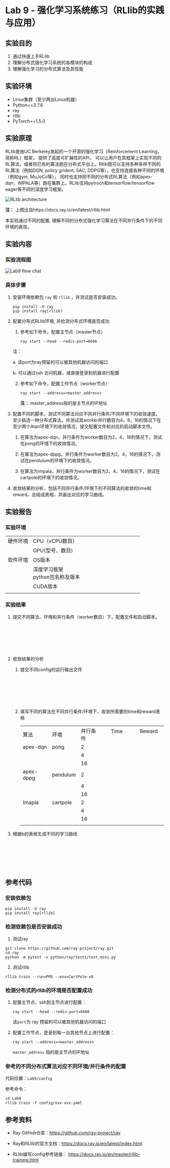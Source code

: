 # Lab 9 - 强化学习系统练习（RLlib的实践与应用）

## 实验目的

1.	通过快速上手RLlib
2.	理解分布式强化学习系统的各模块的构成
3.	理解强化学习的分布式算法及其性能

## 实验环境

* Linux集群（至少两台Linux机器）
* Python==3.7.6
* ray
* rllib
* PyTorch==1.5.0

## 实验原理

RLlib是由UC Berkeley发起的一个开源的强化学习（Reinforcement Learning，简称RL）框架， 提供了高度可扩展性的API， 可以让用户在其框架上实现不同的RL算法，或者将已有的算法跑在分布式平台上。Rllib既可以支持多种多样不同的RL算法（例如DQN, policy grident, SAC, DDPG等），也支持连接各种不同的环境（例如gym, MuJoCo等）， 同时也支持把不同的分布式RL算法（例如apex-dqn，IMPALA等）跑在集群上。RLlib支持pytroch和tensorflow/tensorflow eager等不同的深度学习框架。

![](/imgs/RLlib-architecture.png "RLlib architecture")

**注：** 上图出自https://docs.ray.io/en/latest/rllib.html

本实验通过不同的配置, 理解不同的分布式强化学习算法在不同并行条件下的不同环境的表现。

## 实验内容

### 实验流程图

![](/imgs/Lab9-flow.png "Lab9 flow chat")

### 具体步骤

1.	安装环境依赖包 `ray` 和 `rllib` ，并测试是否安装成功。
    ```
    pip install -U ray
    pip install ray[rllib] 
    ```

2.	配置分布式RLlib环境, 并检测分布式环境是否成功
    1. 参考如下命令，配置主节点（master节点）
        ```
        ray start --head --redis-port=6666
        ```
    注：

    a.	该port为ray预留的可以被其他机器访问的端口

    b.	可以通过ssh 访问机器，或直接登录到机器进行配置

    2. 参考如下命令，配置工作节点（worker节点）
        ```
        ray start --address=<master_address> 
        ```
        **注：** master_address指的是主节点的IP地址 

3.	配置不同的脚本，测试不同算法对应不同并行条件/不同环境下的收敛速度。至少挑选一种分布式算法，并测试其worker并行数目为4，8，16的情况下在至少两个Atari环境下的收敛情况，提交配置文件和对应的启动脚本文件。

    1. 在算法为apex-dqn，并行条件为worker数目为2，4，16的情况下，测试在pong的环境下的收敛情况。
   
    2. 在算法为apex-dppg，并行条件为worker数目为2，4，16的情况下，测试在pendulum的环境下的收敛情况。
   
    3. 在算法为impala，并行条件为worker数目为2，4，16的情况下，测试在cartpole的环境下的收敛情况。
 
4.	收敛结果的分析，包括不同并行条件/环境下的不同算法的收敛的time和reward。总结成表格，并画出对应的学习曲线。


## 实验报告

### 实验环境

||||
|--------|--------------|--------------------------|
|硬件环境|CPU（vCPU数目）|&nbsp; &nbsp; &nbsp; &nbsp; &nbsp; &nbsp; &nbsp; &nbsp; &nbsp; &nbsp; &nbsp; &nbsp; &nbsp; &nbsp; &nbsp; &nbsp; &nbsp; &nbsp; &nbsp; &nbsp; |
||GPU(型号，数目)||
|软件环境|OS版本||
||深度学习框架<br>python包名称及版本||
||CUDA版本||
||||

### 实验结果

1.	提交不同算法、环境和并行条件（worker数目）下，配置文件和启动脚本。

<br />

<br />

<br />

<br />

<br />

2.	收敛结果的分析 

    1. 提交不同config的运行输出文件

        <br />

        <br />

        <br />

        <br />

        <br />


    2. 填写不同的算法在不同并行条件/环境下，收敛所需要的time和reward表格

        ||||||
        |---|---|---|---|---|
        | 算法 | 环境 | 并行条件 | &nbsp; &nbsp; &nbsp; Time &nbsp; &nbsp; &nbsp; | &nbsp; &nbsp; &nbsp; Reward &nbsp; &nbsp; &nbsp; |
        | apex-dqn | pong | 2 |||
        ||| 4 |||
        ||| 16 |||
        | apex-dppg | pendulum | 2 |||
        ||| 4 |||
        ||| 16 |||
        | Imapla | cartpole | 2 |||
        ||| 4 |||
        ||| 16 |||
        ||||||

3. 根据b的表格生成不同的学习曲线 

<br />

<br />

<br />

<br />

<br />


## 参考代码

### 安装依赖包
```
pip install -U ray
pip install ray[rllib]
```

### 检测依赖包是否安装成功 
1.	测试ray
```
git clone https://github.com/ray-project/ray.git 
cd ray 
python -m pytest -v python/ray/tests/test_mini.py 
```

2.	测试rllib 
```
rllib train --run=PPO --env=CartPole-v0 
```

### 检测分布式的rllib的环境是否配置成功 

1.	配置主节点，ssh到主节点进行配置：
    ``` 
    ray start --head --redis-port=6666 
    ```
    该`port`为 ray 预留的可以被其他机器访问的端口 

2.	配置工作节点，登录到每一台其他节点上进行配置： 
    ```
    ray start --address=<master_address> 
    ```
    `master_address` 指的是主节点的IP地址 

### 参考的不同分布式算法对应不同环境/并行条件的配置

代码位置：`Lab9/config`

参考命令：
```
cd Lab9 
rllib train -f config/xxx-xxx.yaml
```


## 参考资料

* Ray GitHub仓库：https://github.com/ray-project/ray 
  
* Ray和RLlib的官方文档：https://docs.ray.io/en/latest/index.html 
  
* RLlib编写config参考链接： https://docs.ray.io/en/master/rllib-training.html 
